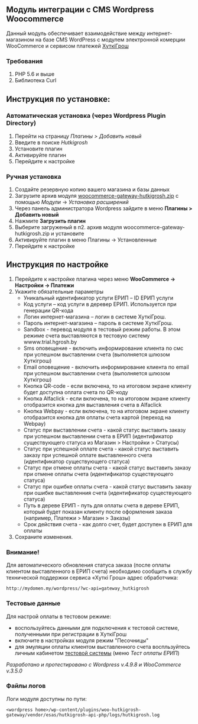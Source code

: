 ## Модуль интеграции с CMS Wordpress Woocommerce

Данный модуль обеспечивает взаимодействие между интернет-магазином на базе CMS WordPress с модулем электронной комерции WooCommerce и сервисом платежей [ХуткiГрош](hutkigrosh.by)

### Требования ###
1. PHP 5.6 и выше 
1. Библиотека Curl 

## Инструкция по установке:
### Автоматическая установка (через Wordpress Plugin Directory) 
1. Перейти на страницу _Плагины > Добавить новый_
1. Введите в поиске _Hutkigrosh_
1. Установите плагин 
1. Активируйте плагин
1. Перейдите к настройке

### Ручная установка
1. Создайте резервную копию вашего магазина и базы данных
1. Загрузите архив модуля [woocommerce-gateway-hutkigrosh.zip](https://github.com/esasby/hutkigrosh-wordpress4-woocommerce3-module/blob/master/woocommerce-gateway-hutkigrosh.zip) с помощью _Модули_ -> _Установка расширений_
1. Через панель администратора Wordpress зайдите в меню __Плагины > Добавить новый__
1. Нажмите __Загрузить плагин__
1. Выберите загруженый в п2. архив модуля woocommerce-gateway-hutkigrosh.zip и установите
1. Активируйте плагин в меню Плагины -> Установленные
1. Перейдите к настройке

## Инструкция по настройке
1. Перейдите к настройке плагина через меню __WooCommerce -> Настройки -> Платежи__
1. Укажите обязательные параметры
    * Уникальный идентификатор услуги ЕРИП – ID ЕРИП услуги
    * Код услуги – код услуги в деревер ЕРИП. Используется при генерации QR-кода
    * Логин интернет-магазина – логин в системе ХуткiГрош.
    * Пароль интернет-магазина – пароль в системе ХуткiГрош.
    * Sandbox - перевод модуля в тестовый режим работы. В этом режиме счета выставляются в тестовую систему wwww.trial.hgrosh.by
    * Sms оповещение - включить информирование клиента по смс при успешном выставлении счета (выполняется шлюзом Хуткiгрош)
    * Email оповещение - включить информирование клиента по email при успешном выставлении счета (выполняется шлюзом Хуткiгрош)
    * Кнопка QR-code - если включена, то на итоговом экране клиенту будет доступна оплата счета по QR-коду
    * Кнопка Alfaclick - если включена, то на итоговом экране клиенту отобразится кнопка для выставления счета в Alfaclick
    * Кнопка Webpay - если включена, то на итоговом экране клиенту отобразится кнопка для оплаты счета картой (переход на Webpay)
    * Статус при выставлении счета  - какой статус выставить заказу при успешном выставлении счета в ЕРИП (идентификатор существующего статуса из Магазин > Настройки > Статусы)
    * Статус при успешной оплате счета - какой статус выставить заказу при успешной оплате выставленного счета (идентификатор существующего статуса)
    * Статус при отмене оплаты счета - какой статус выставить заказу при отмене оплаты счета (идентификатор существующего статуса)
    * Статус при ошибке оплаты счета - какой статус выставить заказу при ошибке выставленния счета (идентификатор существующего статуса)
    * Путь в дереве ЕРИП - путь для оплаты счета в дереве ЕРИП, который будет показан клиенту после оформления заказа (например, Платежи > Магазин > Заказы)
    * Срок действия счета - как долго счет, будет доступен в ЕРИП для оплаты
1. Сохраните изменения.

### Внимание!
Для автоматического обновления статуса заказа (после оплаты клиентом выставленного в ЕРИП счета) необходимо сообщить в службу технической поддержки сервиса «Хуткi Грош» адрес обработчика:
```
http://mydomen.my/wordpress/?wc-api=gateway_hutkigrosh
```

### Тестовые данные
Для настрой оплаты в тестовом режиме:
 * воспользуйтесь данными для подключения к тестовой системе, полученными при регистрации в ХуткiГрош
 * включите в настройках модуля режим "Песочницы" 
 * для эмуляции оплаты клиентом выставленного счета воспльзуйтесь личным кабинетом [тестовой системы](https://trial.hgrosh.by) (меню _Тест оплаты ЕРИП_)

_Разработано и протестировано с Wordpress v.4.9.8 и WooCommerce v.3.5.0_


### Файлы логов
Логи модуля доступны по пути:

`<wordpress home>/wp-content/plugins/woo-hutkigrosh-gateway/vendor/esas/hutkigrosh-api-php/logs/hutkigrosh.log`